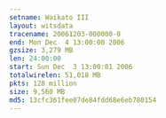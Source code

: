 ```yaml
---
setname: Waikato III
layout: witsdata
tracename: 20061203-000000-0
end: Mon Dec  4 13:00:00 2006
gzsize: 3,279 MB
len: 24:00:00
start: Sun Dec  3 13:00:01 2006
totalwirelen: 51,018 MB
pkts: 128 million
size: 9,560 MB
md5: 13cfc361fee07de84fdd68e6eb780154
---
```

